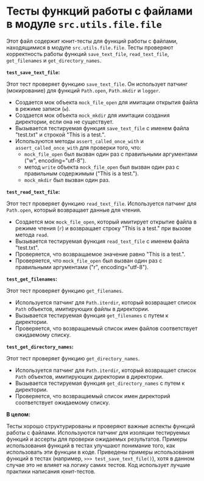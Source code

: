 # Тесты функций работы с файлами в модуле `src.utils.file.file`

Этот файл содержит юнит-тесты для функций работы с файлами, находящимися в модуле `src.utils.file.file`.  Тесты проверяют корректность работы функций `save_text_file`, `read_text_file`, `get_filenames` и `get_directory_names`.

**`test_save_text_file`:**

Этот тест проверяет функцию `save_text_file`.  Он использует патчинг (мокирование) для функций `Path.open`, `Path.mkdir` и `logger`.

- Создается мок объекта `mock_file_open` для имитации открытия файла в режиме записи (`w`).
- Создается мок объекта `mock_mkdir` для имитации создания директории, если она не существует.
- Вызывается тестируемая функция `save_text_file` с именем файла "test.txt" и строкой "This is a test.".
- Используются методы `assert_called_once_with` и `assert_called_once_with` для проверки того, что:
    - `mock_file_open` был вызван один раз с правильными аргументами ("w", encoding="utf-8").
    - метод `write` объекта `mock_file_open` был вызван один раз с правильным содержимым ("This is a test.").
    - `mock_mkdir` был вызван один раз.


**`test_read_text_file`:**

Этот тест проверяет функцию `read_text_file`.  Используется патчинг для `Path.open`, который возвращает данные для чтения.

- Создается мок `mock_file_open`, который имитирует открытие файла в режиме чтения (`r`) и возвращает строку "This is a test." при вызове метода `read`.
- Вызывается тестируемая функция `read_text_file` с именем файла "test.txt".
- Проверяется, что возвращаемое значение равно "This is a test.".
- Проверяется, что `mock_file_open` был вызван один раз с правильными аргументами ("r", encoding="utf-8").


**`test_get_filenames`:**

Этот тест проверяет функцию `get_filenames`.

- Используется патчинг для `Path.iterdir`, который возвращает список `Path` объектов, имитирующих файлы в директории.
- Вызывается тестируемая функция `get_filenames` с путем к директории.
- Проверяется, что возвращаемый список имен файлов соответствует ожидаемому списку.


**`test_get_directory_names`:**

Этот тест проверяет функцию `get_directory_names`.

- Используется патчинг для `Path.iterdir`, который возвращает список `Path` объектов, имитирующих директории в директории.
- Вызывается тестируемая функция `get_directory_names` с путем к директории.
- Проверяется, что возвращаемый список имен директорий соответствует ожидаемому списку.

**В целом:**

Тесты хорошо структурированы и проверяют важные аспекты функций работы с файлами.  Используются патчинг для изоляции тестируемых функций и ассерты для проверки ожидаемых результатов.  Примеры использования функций в тестах улучшают понимание того, как использовать эти функции в коде.  Приведены примеры использования функций в тестах (например, `>>> test_save_text_file()`), хотя в данном случае это не влияет на логику самих тестов.  Код использует лучшие практики написания юнит-тестов.